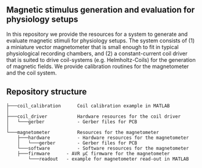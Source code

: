 ## Magnetic stimulus generation and evaluation for physiology setups

In this repository we provide the resources for a system to generate and evaluate magnetic stimuli for physiology setups. The system consists of (1) a miniature vector magnetometer that is small enough to fit in typical physiological recording chambers, and (2) a constant-current coil driver that is suited to drive coil-systems (e.g. Helmholtz-Coils) for the generation of magnetic fields. We provide calibration routines for the magnetometer and the coil system.


## Repository structure

```
├───coil_calibration      Coil calibration example in MATLAB
│
├───coil_driver           Hardware resources for the coil driver
│   └───gerber            - Gerber files for PCB
│
└───magnetometer          Resources for the magnetometer
    ├───hardware          - Hardware resources for the magnetometer
    │   └───gerber        - Gerber files for PCB
    └───software          - Software resources for the magnetometer
 	├───firmware      - AVR µC firmware for the magnetometer
        └───readout	  - example for magnetometer read-out in MATLAB 
```
